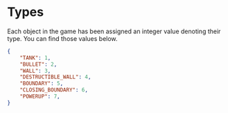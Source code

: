 # Types

Each object in the game has been assigned an integer value denoting their type. You can find those values below.

```json
{
    "TANK": 1,
    "BULLET": 2,
    "WALL": 3,
    "DESTRUCTIBLE_WALL": 4,
    "BOUNDARY": 5,
    "CLOSING_BOUNDARY": 6,
    "POWERUP": 7,
}
```

